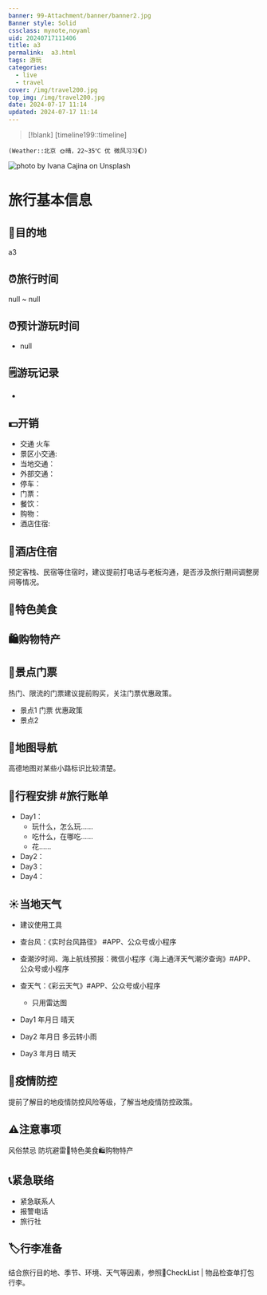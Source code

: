 ```yaml
---
banner: 99-Attachment/banner/banner2.jpg
Banner style: Solid
cssclass: mynote,noyaml
uid: 20240717111406 
title: a3
permalink:  a3.html
tags: 游玩
categories:
  - live
  - travel
cover: /img/travel200.jpg
top_img: /img/travel200.jpg
date: 2024-07-17 11:14
updated: 2024-07-17 11:14
---
```

> [!blank] 
> [timeline199::timeline]
```ad-flex
(Weather::北京 🌞晴，22~35℃ 优 微风习习🌔)
```

![photo by Ivana Cajina on Unsplash](https://images.unsplash.com/photo-1535295972055-1c762f4483e5?crop=entropy&cs=srgb&fm=jpg&ixid=M3wzNjM5Nzd8MHwxfHJhbmRvbXx8fHx8fHx8fDE3MjExODYwNDd8&ixlib=rb-4.0.3&q=85&w=1600&h=900)

# 旅行基本信息


## 🎏目的地
 a3

## ⏰旅行时间
null ~  null

## ⏰预计游玩时间
- null

## 🗒游玩记录
- 

## 💵开销

- 交通 
火车
- 景区小交通:
- 当地交通：
- 外部交通：
- 停车：
- 门票：
- 餐饮：
- 购物：
- 酒店住宿:

## 🏨酒店住宿
预定客栈、民宿等住宿时，建议提前打电话与老板沟通，是否涉及旅行期间调整房间等情况。

## 🍚特色美食

## 🛍️购物特产

## 🎫景点门票
热门、限流的门票建议提前购买，关注门票优惠政策。

- 景点1  门票  优惠政策
- 景点2

## 🧭地图导航
高德地图对某些小路标识比较清楚。

## 📑行程安排 #旅行账单
- Day1：
    - 玩什么，怎么玩……
    - 吃什么，在哪吃……
    - 花……
- Day2：
- Day3：
- Day4：

## ☀️当地天气
- 建议使用工具
- 查台风：《实时台风路径》 #APP、公众号或小程序
- 查潮汐时间、海上航线预报：微信小程序《海上通洋天气潮汐查询》#APP、公众号或小程序
- 查天气：《彩云天气》#APP、公众号或小程序
    - 只用雷达图

- Day1  年月日   晴天
- Day2  年月日   多云转小雨
- Day3  年月日   晴天

## 🦠疫情防控
提前了解目的地疫情防控风险等级，了解当地疫情防控政策。

## ⚠️注意事项
风俗禁忌
防坑避雷🍚特色美食🛍️购物特产

## 📞紧急联络
- 紧急联系人
- 报警电话
- 旅行社

## 🏷️行李准备
结合旅行目的地、季节、环境、天气等因素，参照📇CheckList  | 物品检查单打包行李。


